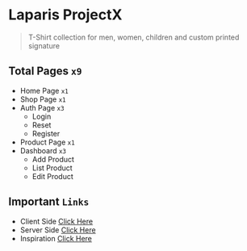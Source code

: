 # Laparis ProjectX

> T-Shirt collection for men, women, children and custom printed signature

## Total Pages `x9`

- Home Page `x1`
- Shop Page `x1`
- Auth Page `x3`
  - Login
  - Reset
  - Register
- Product Page `x1`
- Dashboard `x3`
  - Add Product
  - List Product
  - Edit Product

## Important `Links`

- Client Side [Click Here](https://laparis-projectx-csr.vercel.app)
- Server Side [Click Here](https://laparis-projectx-ssr.vercel.app)
- Inspiration [Click Here](https://cs-laparis.myshopify.com)
